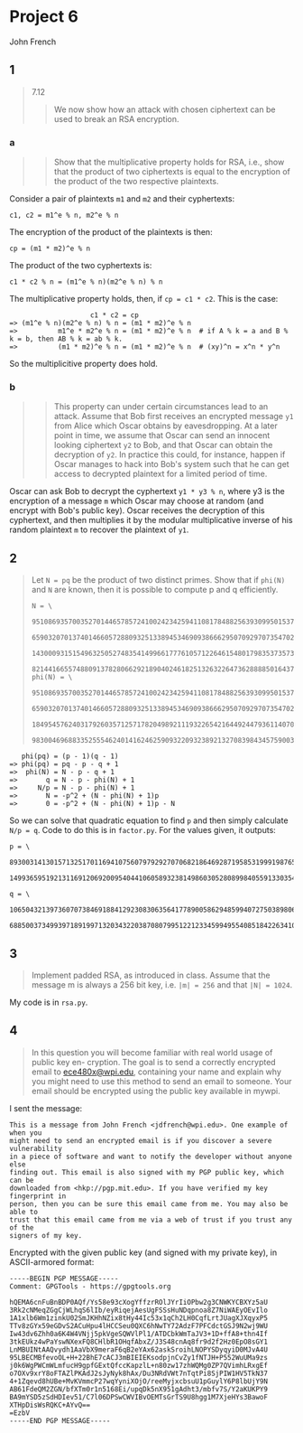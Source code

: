 # Project 6

John French

## 1

> 7.12
>
>> We now show how an attack with chosen ciphertext can be used to break an RSA encryption.

### a

>> Show that the multiplicative property holds for RSA, i.e., show that the product
of two ciphertexts is equal to the encryption of the product of the two respective
plaintexts.

Consider a pair of plaintexts `m1` and `m2` and their cyphertexts:

```
c1, c2 = m1^e % n, m2^e % n
```

The encryption of the product of the plaintexts is then:

```
cp = (m1 * m2)^e % n
```

The product of the two cyphertexts is:

```
c1 * c2 % n = (m1^e % n)(m2^e % n) % n
```

The multiplicative property holds, then, if `cp = c1 * c2`. This is the case:

```
                    c1 * c2 = cp
=> (m1^e % n)(m2^e % n) % n = (m1 * m2)^e % n
=>          m1^e * m2^e % n = (m1 * m2)^e % n  # if A % k = a and B % k = b, then AB % k = ab % k.
=>          (m1 * m2)^e % n = (m1 * m2)^e % n  # (xy)^n = x^n * y^n
```

So the multiplicitive property does hold.

### b

>> This property can under certain circumstances lead to an attack. Assume that Bob first receives an encrypted message `y1` from Alice which Oscar obtains by eavesdropping. At a later point in time, we assume that Oscar can send an innocent looking ciphertext `y2` to Bob, and that Oscar can obtain the decryption of `y2`. In practice this could, for instance, happen if Oscar manages to hack into Bob's system such that he can get access to decrypted plaintext for a limited period of time.

Oscar can ask Bob to decrypt the cyphertext `y1 * y3 % n`, where y3 is  the encryption of a message `m` which Oscar may choose at random (and encrypt with Bob's public key). Oscar receives the decryption of this cyphertext, and then multiplies it by the modular multiplicative inverse of his random plaintext `m` to recover the plaintext of `y1`.

## 2

> Let `N = pq` be the product of two distinct primes. Show that if `phi(N)` and `N` are known, then it is possible to compute p and q efficiently.
>
> ```
> N = \
>   95108693570035270144657857241002423425941108178488256393099501537459309973338\
>   65903207013740146605728809325133894534690938666295070929707354702678260553685\
>   14300093151549632505274835414996617776105712264615480179835373573409777911917\
>   82144166557488091378280662921890402461825132632264736288885016437441408031437
> phi(N) = \
>   95108693570035270144657857241002423425941108178488256393099501537459309973338\
>   65903207013740146605728809325133894534690938666295070929707354702678260553683\
>   18495457624031792603571257178204989211193226542164492447936114070312943915254\
>   98300469688335255546240141624625909322093238921327083984345759003847642930236
> ```

```
   phi(pq) = (p - 1)(q - 1)
=> phi(pq) = pq - p - q + 1
=>  phi(N) = N - p - q + 1
=>       q = N - p - phi(N) + 1
=>     N/p = N - p - phi(N) + 1
=>       N = -p^2 + (N - phi(N) + 1)p
=>       0 = -p^2 + (N - phi(N) + 1)p - N
```

So we can solve that quadratic equation to find `p` and then simply calculate `N/p = q`. Code to do this is in `factor.py`. For the values given, it outputs:

```
p = \
  89300314130157132517011694107560797929270706821864692871958531999198765236520\
  14993659519213116912069200954044106058932381498603052808998405591330354317643

q = \
  106504321397360707384691884129230830635641778900586294859940727503898068760142\
  68850037349939718919971320343220387080799512212334599495540851842263410783559
```

## 3

> Implement padded RSA, as introduced in class. Assume that the message m is always a 256 bit key, i.e. `|m| = 256` and that `|N| = 1024`.

My code is in `rsa.py`.

## 4

> In this question you will become familiar with real world usage of public key en- cryption. The goal is to send a correctly encrypted email to ece480x@wpi.edu, containing your name and explain why you might need to use this method to send an email to someone. Your email should be encrypted using the public key available in mywpi.

I sent the message:

```
This is a message from John French <jdfrench@wpi.edu>. One example of when you
might need to send an encrypted email is if you discover a severe vulnerability
in a piece of software and want to notify the developer without anyone else
finding out. This email is also signed with my PGP public key, which can be
downloaded from <hkp://pgp.mit.edu>. If you have verified my key fingerprint in
person, then you can be sure this email came from me. You may also be able to
trust that this email came from me via a web of trust if you trust any of the
signers of my key.
```

Encrypted with the given public key (and signed with my private key), in ASCII-armored format:

```
-----BEGIN PGP MESSAGE-----
Comment: GPGTools - https://gpgtools.org

hQEMA6cnFuBnBDP0AQf/Ys58e93cXogYffzrROlJYrIiOPbw2g3CNWKYCBXYz5aU
3Rk2cNMeqZGgCjWLhqS6lIb/eyRiqejAesUgFSSsHuNDqpnoa8Z7NiWAEyOEvIlo
1A1xlb6Wm1zinkU02SmJKHhNZix8tHy44Ic53x1qCh2LH0CqfLrtJUagXJXqyxP5
TTv8zGYx59eGDvS2ACuHpu4lHCCSeu0QXC6hNwTY72AdzF7PFCdctGSJ9N2wj9WU
Iw43dv6Zhh0a6K4W4VNjj5pkVgeSQWVlPl1/ATDCbkWmTaJV3+1D+ffA8+thn4If
3tkEUkz4wPaYswNXexFQ8CHlbR1OHqfAbxZ/J3S48cnAq8fr9d2f2Hz0EpO8sGY1
LnMBUINtAAQvydh1AaVbX9meraF6qB2eYAx62askSroihLNOPYSDyqyiD0MJvA4U
95LBECMBfevoOL+H+22BhE7cACJ3mBIEIEKsodpjnCvZy1fNTJH+P552WuUMa9zs
j0k6WgPWCmWLmfucH9gpfGExtQfccKapzlL+n80zw17zhWQMg0ZP7QVimhLRxgEf
o7OXv9xrY8oFTAZlPKAdJ2sJyNyk8hAx/Du3NRdVWt7nTqtPi8SjPIW1HV5TkN37
4+1Zqevd8hUBe+MvKVmmcP27wqYyniXOjO/reeMyjxcbsuU1pGuylY6P8lbUjY9N
AB61FdeQM2ZGN/bfXTm0r1n5168Ei/upqDk5nX951gAdht3/mbfv7S/Y2aKUKPY9
BA9mYSD5zSdHDIev51/C7l06DPSwCWVIBvOEMTsGrTS9U8hgg1M7XjeHYs3BawoF
XTHpDisWsRQKC+AYvQ==
=EzbV
-----END PGP MESSAGE-----
```

